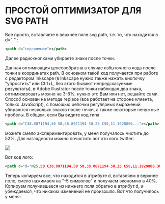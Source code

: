 # ПРОСТОЙ ОПТИМИЗАТОР ДЛЯ SVG PATH
Все просто, вставляете в верхнее поле svg path, т.е. то, что находится в d=" " :
```xml
<path d="содержимое"></path>
`````

Далее радиокнопками убираете знаки после точки.


Данная оптимизация целесообразна в случае избыточного кода после точки в координатах path. В основном такой код получается при работе с редактором Inkscape (в Inkscape нужно также нажать кнопочку "упростить" или Ctrl+L, без этого бывают непредсказуемые результаты), в Adobe Illustrator после точки наблюдал два знака, оптимизировать можно на 3-8%, нужно это Вам или нет, решайте сами.
Способ основан на методе replace (все работает на стороне клиента, только JavaScript), с помощью цепочки регулярных выражений убираются несколько знаков после точки, а также некоторые ненужные пробелы.
В общем, если Вы видите код типа:

```xml
<path d="C38.8071194,50 50,38.8071194 50,25 C50,11.1928806..."></path>
`````
можете смело экспериментировать, у меня получалось чистить до 52%.
Для наглядности можно почистить вот это лого twitter:

<img src="https://github.com/urgenmagger/svg_optim/blob/master/img/logo_tw.svg">

Вот код лого:
```xml
<path d="d="M25,50 C38.8071194,50 50,38.8071194 50,25 C50,11.1928806 38.8071194,0 25,0 C11.1928806,0 0,11.1928806 0,25 C0,38.8071194 11.1928806,50 25,50 Z M25,47 C37.1502651,47 47,37.1502651 47,25 C47,12.8497349 37.1502651,3 25,3 C12.8497349,3 3,12.8497349 3,25 C3,37.1502651 12.8497349,47 25,47 Z M24.6822554,20.5542975 L24.729944,21.3761011 L23.9351333,21.2754721 C21.0420225,20.8897275 18.5145246,19.5815504 16.3685358,17.3844837 L15.3193857,16.2943361 L15.0491501,17.0993681 C14.4768864,18.8939188 14.8424993,20.7890985 16.0347153,22.0637326 C16.6705638,22.7681357 16.5274979,22.8687647 15.4306592,22.4494772 C15.0491501,22.3153051 14.7153296,22.2146761 14.6835371,22.2649907 C14.5722637,22.3823912 14.9537728,23.9085978 15.2558008,24.5123719 C15.6691024,25.350947 16.5116017,26.1727505 17.433582,26.6591241 L18.2124965,27.0448686 L17.2905161,27.0616401 C16.4003282,27.0616401 16.3685358,27.0784116 16.4639131,27.4306131 C16.7818374,28.5207608 18.0376382,29.6779944 19.436505,30.1811394 L20.4220701,30.533341 L19.5636746,31.070029 C18.2919776,31.8415181 16.7977335,32.2775772 15.3034895,32.3111202 C14.5881599,32.3278916 14,32.3949776 14,32.4452922 C14,32.6130071 15.939338,33.5522113 17.0679692,33.9211843 C20.4538626,35.0113319 24.4756046,34.5417298 27.4958851,32.6800932 C29.6418739,31.3551445 31.7878628,28.7220188 32.7893242,26.1727505 C33.3297954,24.8142589 33.8702667,22.3320767 33.8702667,21.1413 C33.8702667,20.369811 33.9179553,20.269182 34.8081432,19.3467494 C35.3327183,18.8100613 35.8255009,18.2230588 35.9208782,18.0553437 C36.0798403,17.7366852 36.0639442,17.7366852 35.2532373,18.0218007 C33.9020591,18.5249458 33.7113045,18.4578598 34.3789455,17.7031422 C34.8717281,17.1664541 35.459888,16.1937071 35.459888,15.9085915 C35.459888,15.858277 35.2214448,15.9421346 34.9512092,16.093078 C34.6650773,16.2607931 34.0292288,16.5123656 33.5523424,16.6633091 L32.6939469,16.9484246 L31.9150324,16.394965 C31.4858346,16.093078 30.8817786,15.757648 30.5638543,15.657019 C29.7531474,15.422218 28.5132428,15.455761 27.7820169,15.724105 C25.7949903,16.4788226 24.5391894,18.4243168 24.6822554,20.5542975 C24.6822554,20.5542975 24.5391894,18.4243168 24.6822554,20.5542975 Z M24.6822554,20.5542975" "></path>
`````
Теперь копируем все, что находится в атрибуте d, вставляем в верхнее поле, смело нажимаем на "-5 символов" и получаем экономию в 40%. Копируем получившееся из нижнего поля обратно в атрибут d, и убеждаемся, что никаких изменений не произошло. Вот что получилось у меня:
